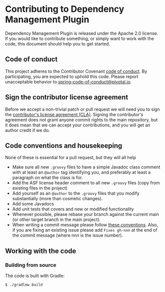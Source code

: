 # Contributing to Dependency Management Plugin

Dependency Management Plugin is released under the Apache 2.0 license. If you would like
to contribute something, or simply want to work with the code, this document should help
you to get started.

## Code of conduct

This project adheres to the Contributor Covenant [code of conduct][1]. By participating,
you are expected to uphold this code. Please report unacceptable behavior to
spring-code-of-conduct@pivotal.io.

## Sign the contributor license agreement

Before we accept a non-trivial patch or pull request we will need you to sign the
[contributor's license agreement (CLA)][2]. Signing the contributor's agreement does not
grant anyone commit rights to the main repository, but it does mean that we can accept
your contributions, and you will get an author credit if we do.


## Code conventions and housekeeping

None of these is essential for a pull request, but they will all help

- Make sure all new `.groovy` files to have a simple Javadoc class comment with at least an
  `@author` tag identifying you, and preferably at least a paragraph on what the class is
  for.
- Add the ASF license header comment to all new `.groovy` files (copy from existing files
  in the project)
- Add yourself as an `@author` to the `.groovy` files that you modify substantially (more
  than cosmetic changes).
- Add some Javadocs
- Add unit tests that covers and new or modified functionality
- Whenever possible, please rebase your branch against the current main (or other
  target branch in the main project).
- When writing a commit message please follow [these conventions][3]. Also, if you are
  fixing an existing issue please add `Fixes gh-nnn` at the end of the commit message
  (where nnn is the issue number).

## Working with the code

### Building from source

The code is built with Gradle:

```
$ ./gradlew build
```

[1]: CODE_OF_CONDUCT.md
[2]: https://cla.pivotal.io/sign/spring
[3]: https://tbaggery.com/2008/04/19/a-note-about-git-commit-messages.html